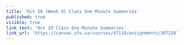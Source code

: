 ```yaml
---
title: 'Oct 29 (Week 9) Class One-Minute Summaries'
published: true
visible: true
link_text: 'Oct 29 Class One-Minute Summaries'
link_url: 'https://canvas.sfu.ca/courses/47119/assignments/387228'
---
```

